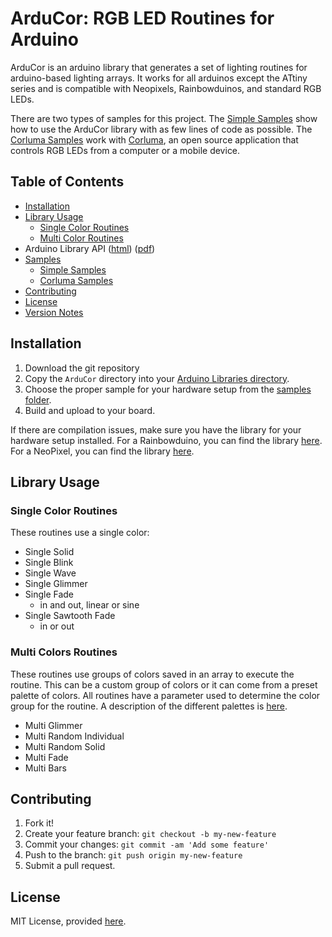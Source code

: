 
# ArduCor: RGB LED Routines for Arduino

ArduCor is an arduino library that generates a set of lighting routines for arduino-based lighting arrays. It works for all arduinos except the ATtiny series and is compatible with Neopixels, Rainbowduinos, and standard RGB LEDs. 

There are two types of samples for this project. The [Simple Samples](samples/Simple) show how to use the ArduCor library with as few lines of code as possible. The [Corluma Samples](samples/Corluma) work with [Corluma](https://github.com/timsee/Corluma), an open source application that controls RGB LEDs from a computer or a mobile device.

## <a name="toc"></a>Table of Contents

* [Installation](#installation)
* [Library Usage](#library-usage)
    * [Single Color Routines](#single-routines)
    * [Multi Color Routines](#multi-routines)
* Arduino Library API ([html](https://timsee.github.io/ArduCor/ArduCor/html/a00021.html)) ([pdf](https://github.com/timsee/ArduCor/blob/master/docs/ArduCor-API.pdf))
* [Samples](samples)
    * [Simple Samples](samples/Simple)
    * [Corluma Samples](samples/Corluma)
* [Contributing](#contributing)
* [License](#license)
* [Version Notes](CHANGELOG.md)

## <a name="installation"></a>Installation

1. Download the git repository
2. Copy the `ArduCor` directory into your [Arduino Libraries directory](https://www.arduino.cc/en/Hacking/Libraries).
3. Choose the proper sample for your hardware setup from the [samples folder](samples).
4. Build and upload to your board.


If there are compilation issues, make sure you have the library for your hardware setup installed. For a Rainbowduino, you can find the library [here](http://www.seeedstudio.com/wiki/Rainbowduino_v3.0). For a NeoPixel, you can find the library [here](https://github.com/adafruit/Adafruit_NeoPixel).


## <a name="library-usage"></a>Library Usage

### <a name="single-routines"></a>Single Color Routines

These routines use a single color:

* Single Solid
* Single Blink
* Single Wave
* Single Glimmer
* Single Fade
    * in and out, linear or sine
* Single Sawtooth Fade
    * in or out

### <a name="multi-routines"></a>Multi Colors Routines

These routines use groups of colors saved in an array to execute the routine. This can be a custom group of colors or it can come from a preset palette of colors. All routines have a parameter used to determine the color group for the routine. A description of the different palettes is [here](https://timsee.github.io/ArduCor/ArduCor/html/a00011.html). 

* Multi Glimmer
* Multi Random Individual
* Multi Random Solid
* Multi Fade
* Multi Bars

## <a name="contributing"></a>Contributing

1. Fork it!
2. Create your feature branch: `git checkout -b my-new-feature`
3. Commit your changes: `git commit -am 'Add some feature'`
4. Push to the branch: `git push origin my-new-feature`
5. Submit a pull request.


## <a name="license"></a>License

MIT License, provided [here](LICENSE).
